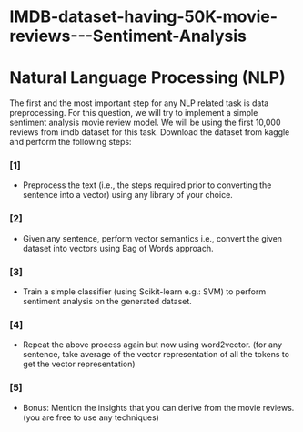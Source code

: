 # IMDB-dataset-having-50K-movie-reviews---Sentiment-Analysis


# Natural Language Processing (NLP) 
The first and the most important step for any NLP related task is data preprocessing. For this
question, we will try to implement a simple sentiment analysis movie review model. We will be
using the first 10,000 reviews from imdb dataset for this task. Download the dataset from kaggle and perform 
the following steps:


### [1]
- Preprocess the text (i.e., the steps required prior to converting the sentence into a vector) using any library of your choice.

### [2]
- Given any sentence, perform vector semantics i.e., convert the given dataset into vectors using Bag of Words approach.


### [3]
-  Train a simple classifier (using Scikit-learn e.g.: SVM) to perform  sentiment analysis on the generated dataset.


### [4]
- Repeat the above process again but now using word2vector. (for any sentence, take average of the vector representation of all the tokens to get the vector representation)


### [5]
- Bonus: Mention the insights that you can derive from the movie reviews. (you are free to use any techniques)

